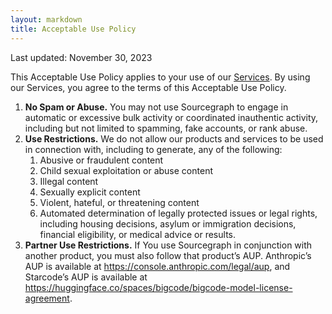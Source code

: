 ```yaml
---
layout: markdown
title: Acceptable Use Policy
---
```


Last updated:  November 30, 2023

This Acceptable Use Policy applies to your use of our [Services](https://about.sourcegraph.com/terms). By using our Services, you agree to the terms of this Acceptable Use Policy. 

1. **No Spam or Abuse.** You may not use Sourcegraph to engage in automatic or excessive bulk activity or coordinated inauthentic activity, including but not limited to spamming, fake accounts, or rank abuse. 
2. **Use Restrictions.** We do not allow our products and services to be used in connection with, including to generate, any of the following:
    1. Abusive or fraudulent content 
    2. Child sexual exploitation or abuse content
    3. Illegal content 
    4. Sexually explicit content
    5. Violent, hateful, or threatening content
    6. Automated determination of legally protected issues or legal rights, including housing decisions, asylum or immigration decisions, financial eligibility, or medical advice or results. 
3. **Partner Use Restrictions.** If You use Sourcegraph in conjunction with another product, you must also follow that product’s AUP. Anthropic’s AUP is available at https://console.anthropic.com/legal/aup, and Starcode’s AUP is available at https://huggingface.co/spaces/bigcode/bigcode-model-license-agreement.
